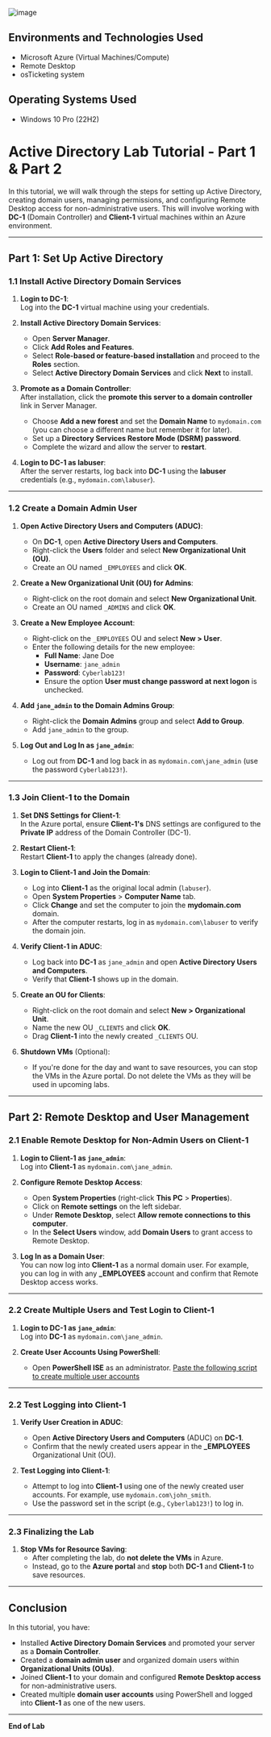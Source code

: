 ![image](https://github.com/user-attachments/assets/fe888fe7-ca6b-455e-b30c-1b77188f1e42)

<h2>Environments and Technologies Used</h2>

- Microsoft Azure (Virtual Machines/Compute)
- Remote Desktop
- osTicketing system

<h2>Operating Systems Used </h2>

- Windows 10 Pro (22H2)


# **Active Directory Lab Tutorial - Part 1 & Part 2**

In this tutorial, we will walk through the steps for setting up Active Directory, creating domain users, managing permissions, and configuring Remote Desktop access for non-administrative users. This will involve working with **DC-1** (Domain Controller) and **Client-1** virtual machines within an Azure environment.

---

## **Part 1: Set Up Active Directory**

### **1.1 Install Active Directory Domain Services**

1. **Login to DC-1**:  
   Log into the **DC-1** virtual machine using your credentials.

2. **Install Active Directory Domain Services**:  
   - Open **Server Manager**.
   - Click **Add Roles and Features**.
   - Select **Role-based or feature-based installation** and proceed to the **Roles** section.
   - Select **Active Directory Domain Services** and click **Next** to install.

3. **Promote as a Domain Controller**:  
   After installation, click the **promote this server to a domain controller** link in Server Manager.
   - Choose **Add a new forest** and set the **Domain Name** to `mydomain.com` (you can choose a different name but remember it for later).
   - Set up a **Directory Services Restore Mode (DSRM) password**.
   - Complete the wizard and allow the server to **restart**.

4. **Login to DC-1 as labuser**:  
   After the server restarts, log back into **DC-1** using the **labuser** credentials (e.g., `mydomain.com\labuser`).

---

### **1.2 Create a Domain Admin User**

1. **Open Active Directory Users and Computers (ADUC)**:  
   - On **DC-1**, open **Active Directory Users and Computers**.
   - Right-click the **Users** folder and select **New Organizational Unit (OU)**.
   - Create an OU named `_EMPLOYEES` and click **OK**.

2. **Create a New Organizational Unit (OU) for Admins**:  
   - Right-click on the root domain and select **New Organizational Unit**.
   - Create an OU named `_ADMINS` and click **OK**.

3. **Create a New Employee Account**:  
   - Right-click on the `_EMPLOYEES` OU and select **New > User**.
   - Enter the following details for the new employee:
     - **Full Name**: Jane Doe
     - **Username**: `jane_admin`
     - **Password**: `Cyberlab123!`
     - Ensure the option **User must change password at next logon** is unchecked.

4. **Add `jane_admin` to the Domain Admins Group**:  
   - Right-click the **Domain Admins** group and select **Add to Group**.
   - Add `jane_admin` to the group.

5. **Log Out and Log In as `jane_admin`**:  
   - Log out from **DC-1** and log back in as `mydomain.com\jane_admin` (use the password `Cyberlab123!`).

---

### **1.3 Join Client-1 to the Domain**

1. **Set DNS Settings for Client-1**:  
   In the Azure portal, ensure **Client-1's** DNS settings are configured to the **Private IP** address of the Domain Controller (DC-1).

2. **Restart Client-1**:  
   Restart **Client-1** to apply the changes (already done).

3. **Login to Client-1 and Join the Domain**:  
   - Log into **Client-1** as the original local admin (`labuser`).
   - Open **System Properties** > **Computer Name** tab.
   - Click **Change** and set the computer to join the **mydomain.com** domain.
   - After the computer restarts, log in as `mydomain.com\labuser` to verify the domain join.

4. **Verify Client-1 in ADUC**:  
   - Log back into **DC-1** as `jane_admin` and open **Active Directory Users and Computers**.
   - Verify that **Client-1** shows up in the domain.

5. **Create an OU for Clients**:  
   - Right-click on the root domain and select **New > Organizational Unit**.
   - Name the new OU `_CLIENTS` and click **OK**.
   - Drag **Client-1** into the newly created `_CLIENTS` OU.

6. **Shutdown VMs** (Optional):  
   - If you're done for the day and want to save resources, you can stop the VMs in the Azure portal. Do not delete the VMs as they will be used in upcoming labs.

---

## **Part 2: Remote Desktop and User Management**

### **2.1 Enable Remote Desktop for Non-Admin Users on Client-1**

1. **Login to Client-1 as `jane_admin`**:  
   Log into **Client-1** as `mydomain.com\jane_admin`.

2. **Configure Remote Desktop Access**:
   - Open **System Properties** (right-click **This PC** > **Properties**).
   - Click on **Remote settings** on the left sidebar.
   - Under **Remote Desktop**, select **Allow remote connections to this computer**.
   - In the **Select Users** window, add **Domain Users** to grant access to Remote Desktop.

3. **Log In as a Domain User**:  
   You can now log into **Client-1** as a normal domain user. For example, you can log in with any **_EMPLOYEES** account and confirm that Remote Desktop access works.

---

### **2.2 Create Multiple Users and Test Login to Client-1**

1. **Login to DC-1 as `jane_admin`**:  
   Log into **DC-1** as `mydomain.com\jane_admin`.

2. **Create User Accounts Using PowerShell**:
   - Open **PowerShell ISE** as an administrator.
     [Paste the following script to create multiple user accounts](https://github.com/joshmadakor1/AD_PS/blob/master/Generate-Names-Create-Users.ps1)

---

### **2.2 Test Logging into Client-1**

1. **Verify User Creation in ADUC**:
   - Open **Active Directory Users and Computers** (ADUC) on **DC-1**.
   - Confirm that the newly created users appear in the **_EMPLOYEES** Organizational Unit (OU).

2. **Test Logging into Client-1**:
   - Attempt to log into **Client-1** using one of the newly created user accounts. For example, use `mydomain.com\john_smith`.
   - Use the password set in the script (e.g., `Cyberlab123!`) to log in.

---

### **2.3 Finalizing the Lab**

1. **Stop VMs for Resource Saving**:
   - After completing the lab, do **not delete the VMs** in Azure.
   - Instead, go to the **Azure portal** and **stop** both **DC-1** and **Client-1** to save resources.

---

## **Conclusion**

In this tutorial, you have:
- Installed **Active Directory Domain Services** and promoted your server as a **Domain Controller**.
- Created a **domain admin user** and organized domain users within **Organizational Units (OUs)**.
- Joined **Client-1** to your domain and configured **Remote Desktop access** for non-administrative users.
- Created multiple **domain user accounts** using PowerShell and logged into **Client-1** as one of the new users.

---

**End of Lab**
